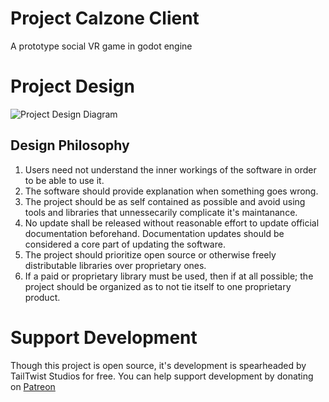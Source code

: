 # Project Calzone Client
A prototype social VR game in godot engine


# Project Design
![Project Design Diagram](Project%20Structure%20Diagram.drawio.png)
## Design Philosophy
1. Users need not understand the inner workings of the software in order to be able to use it.
2. The software should provide explanation when something goes wrong.
3. The project should be as self contained as possible and avoid using tools and libraries that unnessecarily complicate it's maintanance.
4. No update shall be released without reasonable effort to update official documentation beforehand. Documentation updates should be considered a core part of updating the software.
5. The project should prioritize open source or otherwise freely distributable libraries over proprietary ones.
6. If a paid or proprietary library must be used, then if at all possible; the project should be organized as to not tie itself to one proprietary product.

# Support Development
Though this project is open source, it's development is spearheaded by TailTwist Studios for free. You can help support development by donating on [Patreon](https://www.patreon.com/Aetous)

